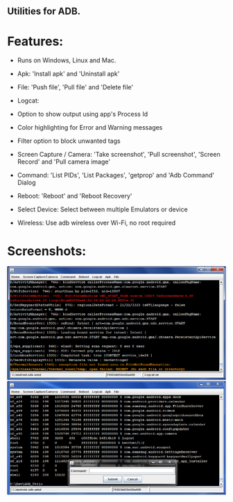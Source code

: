 
## Utilities for ADB.

# Features:

* Runs on Windows, Linux and Mac.
* Apk:    'Install apk' and 'Uninstall apk'
* File:   'Push file', 'Pull file' and 'Delete file'

* Logcat:
* Option to show output using app's Process Id
* Color highlighting for Error and Warning messages
* Filter option to block unwanted tags

* Screen Capture / Camera:    'Take screenshot', 'Pull screenshot', 'Screen Record' and 'Pull camera image'
* Command:    'List PIDs', 'List Packages', 'getprop' and 'Adb Command' Dialog
* Reboot:     'Reboot' and 'Reboot Recovery'
* Select Device:    Select between multiple Emulators or device
* Wireless:   Use adb wireless over Wi-Fi, no root required

# Screenshots:

<img src="images/Mainscreen.png" width="550"/>
<img src="images/Command.png" width="550"/>

